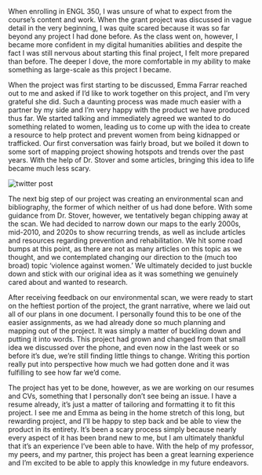 When enrolling in ENGL 350, I was unsure of what to expect from the course’s content and work. When the grant project was discussed in vague detail in the very beginning, I was quite scared because it was so far beyond any project I had done before. As the class went on, however, I became more confident in my digital humanities abilities and despite the fact I was still nervous about starting this final project, I felt more prepared than before. The deeper I dove, the more comfortable in my ability to make something as large-scale as this project I became.

When the project was first starting to be discussed, Emma Farrar reached out to me and asked if I’d like to work together on this project, and I’m very grateful she did. Such a daunting process was made much easier with a partner by my side and I’m very happy with the product we have produced thus far. We started talking and immediately agreed we wanted to do something related to women, leading us to come up with the idea to create a resource to help protect and prevent women from being kidnapped or trafficked. Our first conversation was fairly broad, but we boiled it down to some sort of mapping project showing hotspots and trends over the past years. With the help of Dr. Stover and some articles, bringing this idea to life became much less scary.

![twitter post](https://taylornordike.github.io/taylornordike/images/tweet.jpg)

The next big step of our project was creating an environmental scan and bibliography, the former of which neither of us had done before. With some guidance from Dr. Stover, however, we tentatively began chipping away at the scan. We had decided to narrow down our maps to the early 2000s, mid-2010, and 2020s to show recurring trends, as well as include articles and resources regarding prevention and rehabilitation. We hit some road bumps at this point, as there are not as many articles on this topic as we thought, and we contemplated changing our direction to the (much too broad) topic ‘violence against women.’ We ultimately decided to just buckle down and stick with our original idea as it was something we genuinely cared about and wanted to research.

After receiving feedback on our environmental scan, we were ready to start on the heftiest portion of the project, the grant narrative, where we laid out all of our plans in one document. I personally found this to be one of the easier assignments, as we had already done so much planning and mapping out of the project. It was simply a matter of buckling down and putting it into words. This project had grown and changed from that small idea we discussed over the phone, and even now in the last week or so before it’s due, we’re still finding little things to change. Writing this portion really put into perspective how much we had gotten done and it was fulfilling to see how far we’d come.

The project has yet to be done, however, as we are working on our resumes and CVs, something that I personally don’t see being an issue. I have a resume already, it’s just a matter of tailoring and formatting it to fit this project. I see me and Emma as being in the home stretch of this long, but rewarding project, and I’ll be happy to step back and be able to view the product in its entirety. It’s been a scary process simply because nearly every aspect of it has been brand new to me, but I am ultimately thankful that it’s an experience I’ve been able to have. With the help of my professor, my peers, and my partner, this project has been a great learning experience and I’m excited to be able to apply this knowledge in my future endeavors.
